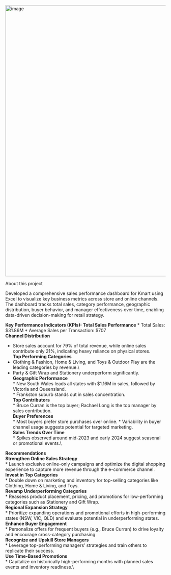 <img width="1864" height="850" alt="image" src="https://github.com/user-attachments/assets/9ec2eae1-71e9-49f3-8789-db116f773e6b" />



About this project

Developed a comprehensive sales performance dashboard for Kmart using Excel to visualize key business metrics across store and online channels. The dashboard tracks total sales, category performance, geographic distribution, buyer behavior, and manager effectiveness 
over time, enabling data-driven decision-making for retail strategy.

**Key Performance Indicators (KPIs):**
**Total Sales Performance**
    * Total Sales: $31.86M
    * Average Sales per Transaction: $707\
**Channel Distribution**
   * Store sales account for 79% of total revenue, while online sales contribute only 21%, indicating heavy reliance on physical stores.\
**Top Performing Categories**
   * Clothing & Fashion, Home & Living, and Toys & Outdoor Play are the leading categories by revenue.\
   * Party & Gift Wrap and Stationery underperform significantly.\
**Geographic Performance**\
    * New South Wales leads all states with $1.16M in sales, followed by Victoria and Queensland.\
    * Frankston suburb stands out in sales concentration.\
  **Top Contributors**\
    * Bruce Curran is the top buyer; Rachael Long is the top manager by sales contribution.\
  **Buyer Preferences**\
    * Most buyers prefer store purchases over online.
    * Variability in buyer channel usage suggests potential for targeted marketing.\
  **Sales Trends Over Time**\
    * Spikes observed around mid-2023 and early 2024 suggest seasonal or promotional events.\

**Recommendations**\
**Strengthen Online Sales Strategy**\
    * Launch exclusive online-only campaigns and optimize the digital shopping experience to capture more revenue through the e-commerce channel.\
**Invest in Top Categories**\
    * Double down on marketing and inventory for top-selling categories like Clothing, Home & Living, and Toys.\
**Revamp Underperforming Categories**\
    * Reassess product placement, pricing, and promotions for low-performing categories such as Stationery and Gift Wrap.\
**Regional Expansion Strategy**\
    * Prioritize expanding operations and promotional efforts in high-performing states (NSW, VIC, QLD) and evaluate potential in underperforming states.\
**Enhance Buyer Engagement**\
    * Personalize offers for frequent buyers (e.g., Bruce Curran) to drive loyalty and encourage cross-category purchasing.\
**Recognize and Upskill Store Managers**\
    * Leverage top-performing managers’ strategies and train others to replicate their success.\
**Use Time-Based Promotions**\
    * Capitalize on historically high-performing months with planned sales events and inventory readiness.\
